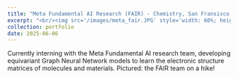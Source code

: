 ```yaml
---
title: "Meta Fundamental AI Research (FAIR) - Chemistry, San Fransisco CA, USA: 2025"
excerpt: "<br/><img src='/images/meta_fair.JPG' style='width: 60%; height: auto;'>"
collection: portfolio
date: 2025-06-06
---
```


Currently interning with the Meta Fundamental AI research team, developing equivariant Graph Neural Network models to learn the electronic structure matrices of molecules and materials. Pictured: the FAIR team on a hike!
